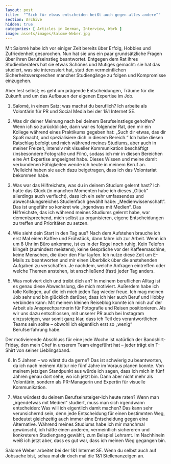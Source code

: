 ```yaml
---
layout: post
title:  "“Sich für etwas entscheiden heißt auch gegen alles andere”"
section: Archive
hidden: true
categories: [ Articles in German, Interview, Work ]
image: assets/images/Salome-Weber.jpg
---
```


Mit Salomé habe ich vor einiger Zeit bereits über Erfolg, Hobbies und Zufriedenheit gesprochen. Nun hat sie uns ein paar grundsätzliche Fragen über ihren Berufseinstieg beantwortet. Entgegen dem Rat ihres Studienberaters hat sie etwas Schönes und Mutiges gemacht: sie hat das studiert, was sie interessiert hat, statt den vermeintlichen Sicherheitsversprechen mancher Studiengänge zu folgen und Kompromisse einzugehen.

Aber lest selbst; es geht um prägende Entscheidungen, Träume für die Zukunft und um das Aufbauen der eigenen Expertise im Job.

1. Salomé, in einem Satz: was machst du beruflich?
Ich arbeite als Volontärin für PR und Social Media bei der 1&1 Internet SE.

2. Was dir deiner Meinung nach bei deinem Berufseinstiegs geholfen?
Wenn ich so zurückblicke, dann war es folgender Rat, den mir ein Kollege während eines Praktikums gegeben hat: „Such dir etwas, das dir Spaß macht, und spezialisiere dich in diesem Bereich.“ Ich habe diesen Ratschlag befolgt und mich während meines Studiums, aber auch in meiner Freizeit, intensiv mit visueller Kommunikation beschäftigt (insbesondere Fotografie und Film), sodass ich mir in diesen Bereichen eine Art Expertise angeeignet habe. Dieses Wissen und meine damit verbundenen Fähigkeiten wende ich heute in meinem Beruf an. Vielleicht haben sie auch dazu beigetragen, dass ich das Volontariat bekommen habe.

3. Was war das Hilfreichste, was du in deinem Studium gelernt hast?
Ich hatte das Glück (in manchen Momenten habe ich dieses „Glück“ allerdings auch verflucht), dass ich ein sehr umfassendes und abwechslungsreiches Studienfach gewählt habe: „Medienwissenschaft“. Das ist ungefähr so konkret wie „irgendwas mit Medien“. Das Hilfreichste, das ich während meines Studiums gelernt habe, war dementsprechend, mich selbst zu organisieren, eigene Entscheidungen zu treffen und Prioritäten zu setzen.

4. Wie sieht dein Start in den Tag aus?
Nach dem Aufstehen brauche ich erst Mal einen Kaffee und Frühstück, dann fahre ich zur Arbeit. Wenn ich um 8 Uhr im Büro ankomme, ist es in der Regel noch ruhig. Kein Telefon klingelt (zumindest meistens), keine Gespräche vor der Kaffeemaschine, keine Menschen, die über den Flur laufen. Ich nutze diese Zeit um E-Mails zu beantworten und mir einen Überblick über die anstehenden Aufgaben zu verschaffen. Je nachdem, welche Anfragen eintreffen oder welche Themen anstehen, ist anschließend (fast) jeder Tag anders.

5. Was motiviert dich und treibt dich an?
In meinem beruflichen Alltag ist es genau diese Abwechslung, die mich motiviert. Außerdem habe ich tolle Kollegen, auf die ich mich jeden Tag wieder freue. Ich mag meinen Job sehr und bin glücklich darüber, dass ich hier auch Beruf und Hobby verbinden kann: Mit meinem kleinen Reiseblog konnte ich mich auf der Arbeit als Ansprechpartnerin für Fotografie und Reisen positionieren. Als wir uns dazu entschlossen, mit unserer PR auch bei Instagram einzusteigen, war somit ganz klar, dass ich Teil des verantwortlichen Teams sein sollte – obwohl ich eigentlich erst so „wenig“ Berufserfahrung habe.

Der motivierende Abschluss für eine jede Woche ist natürlich der Bandshirt-Friday, den mein Chef in unserem Team eingeführt hat – jeder trägt ein T-Shirt von seiner Lieblingsband.

6. In 5 Jahren – wo wärst du da gerne?
Das ist schwierig zu beantworten, da ich nach meinem Abitur nie fünf Jahre im Voraus planen konnte. Von meinem jetzigen Standpunkt aus würde ich sagen, dass ich mich in fünf Jahren genau dort sehe, wo ich jetzt bin. Dann aber nicht mehr als Volontärin, sondern als PR-Managerin und Expertin für visuelle Kommunikation.

7. Was würdest du deinem Berufseinsteiger-Ich heute raten?
Wenn man „irgendetwas mit Medien“ studiert, muss man sich irgendwann entscheiden: Was will ich eigentlich damit machen? Das kann sehr verunsichernd sein, denn jede Entscheidung für einen bestimmten Weg, bedeutet gleichzeitig auch immer eine Entscheidung gegen eine Alternative. Während meines Studiums habe ich mir manchmal gewünscht, ich hätte einen anderen, vermeintlich sichereren und konkreteren Studiengang gewählt, zum Beispiel Lehramt. Im Nachhinein weiß ich jetzt aber, dass es gut war, dass ich meinen Weg gegangen bin.



Salomé Weber arbeitet bei der 1&1 Internet SE. Wenn du selbst auch auf Jobsuche bist, schau mal dir doch mal die 1&1 Stellenanzeigen an.

